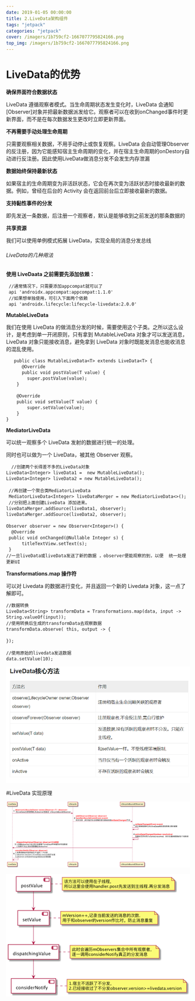 ```yaml
---
date: 2019-01-05 00:00:00
title: 2.LiveData架构组件
tags: "jetpack"
categories: "jetpack"
cover: /imagers/1b759cf2-1667077795824166.png
top_img: /imagers/1b759cf2-1667077795824166.png
---
```


# LiveData的优势


**确保界面符合数据状态**

LiveData 遵循观察者模式。当生命周期状态发生变化时，LiveData 会通知 [Observer]对象并把最新数据派发给它。观察者可以在收到onChanged事件时更新界面，而不是在每次数据发生更改时立即更新界面。

**不再需要手动处理生命周期**

只需要观察相关数据，不用手动停止或恢复观察。LiveData 会自动管理Observer的反注册，因为它能感知宿主生命周期的变化，并在宿主生命周期的onDestory自动进行反注册。因此使用LiveData做消息分发不会发生内存泄漏

**数据始终保持最新状态**

如果宿主的生命周期变为非活跃状态，它会在再次变为活跃状态时接收最新的数据。例如，曾经在后台的 Activity 会在返回前台后立即接收最新的数据。

**支持黏性事件的分发**

即先发送一条数据，后注册一个观察者，默认是能够收到之前发送的那条数据的

**共享资源**

我们可以使用单例模式拓展 LiveData，实现全局的消息分发总线

###### LiveData的几种用法

**使用 LiveDaata 之前需要先添加依赖：**

	 //通常情况下，只需要添加appcompat就可以了
	 api 'androidx.appcompat:appcompat:1.1.0'
	 //如果想单独使用，可引入下面两个依赖
	 api 'androidx.lifecycle:lifecycle-livedata:2.0.0'


**MutableLiveData**

我们在使用 LiveData 的做消息分发的时候，需要使用这个子类。之所以这么设计，是考虑到单一开闭原则，只有拿到 MutableLiveData 对象才可以发送消息，LiveData 对象只能接收消息，避免拿到 LiveData 对象时既能发消息也能收消息的混乱使用。

	   public class MutableLiveData<T> extends LiveData<T> {
	      @Override
	      public void postValue(T value) {
	        super.postValue(value);
	    }
	
	    @Override
	    public void setValue(T value) {
	        super.setValue(value);
	    }
	}

**MediatorLiveData**

可以统一观察多个 LiveData 发射的数据进行统一的处理。

同时也可以做为一个 LiveData，被其他 Observer 观察。


	  //创建两个长得差不多的LiveData对象
	LiveData<Integer> liveData1 =  new MutableLiveData();
	LiveData<Integer> liveData2 = new MutableLiveData();
	
	 //再创建一个聚合类MediatorLiveData
	 MediatorLiveData<Integer> liveDataMerger = new MediatorLiveData<>();
	 //分别把上面创建LiveData 添加进来。
	liveDataMerger.addSource(liveData1, observer);
	liveDataMerger.addSource(liveData2, observer);
	
	Observer observer = new Observer<Integer>() {
	  @Override
	 public void onChanged(@Nullable Integer s) {
	      titleTextView.setText(s);
	 }
	//一旦liveData或liveData发送了新的数据 ，observer便能观察的到，以便  统一处理更新UI

**Transformations.map 操作符**

可以对 Livedata 的数据进行变化，并且返回一个新的 Livedata 对象，这一点了解即可。


	//数据转换
	LiveData<String> transformData = Transformations.map(data, input ->   String.valueOf(input));
	//使用转换后生成的transformData去观察数据
	transformData.observe( this, output -> {
	
	});
	
	//使用原始的livedata发送数据
	data.setValue(10);

![](imagers/1b759cf2-1667077795824166.png)

#LiveData 实现原理

![](imagers/0ab5bafb-1667077932122168.png)

![](imagers/6cf8a9d7-1667077935817170.png)